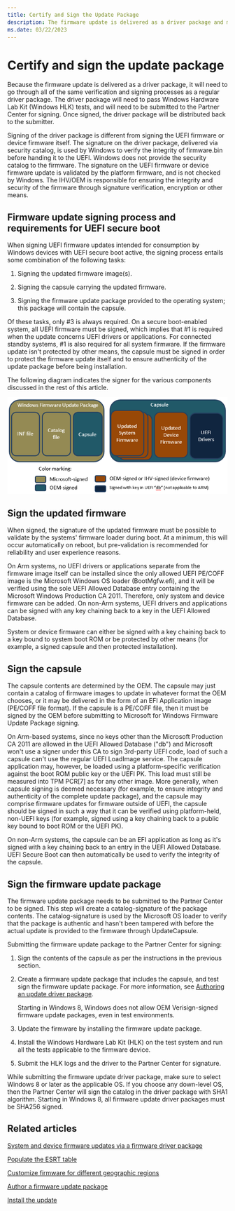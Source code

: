 ```yaml
---
title: Certify and Sign the Update Package
description: The firmware update is delivered as a driver package and must go through the same verification and signing processes as a regular driver package.
ms.date: 03/22/2023
---
```


# Certify and sign the update package

Because the firmware update is delivered as a driver package, it will need to go through all of the same verification and signing processes as a regular driver package. The driver package will need to pass Windows Hardware Lab Kit (Windows HLK) tests, and will need to be submitted to the Partner Center for signing. Once signed, the driver package will be distributed back to the submitter.

Signing of the driver package is different from signing the UEFI firmware or device firmware itself. The signature on the driver package, delivered via security catalog, is used by Windows to verify the integrity of firmware.bin before handing it to the UEFI. Windows does not provide the security catalog to the firmware. The signature on the UEFI firmware or device firmware update is validated by the platform firmware, and is not checked by Windows. The IHV/OEM is responsible for ensuring the integrity and security of the firmware through signature verification, encryption or other means.

## Firmware update signing process and requirements for UEFI secure boot

When signing UEFI firmware updates intended for consumption by Windows devices with UEFI secure boot active, the signing process entails some combination of the following tasks:

1. Signing the updated firmware image(s).

1. Signing the capsule carrying the updated firmware.

1. Signing the firmware update package provided to the operating system; this package will contain the capsule.

Of these tasks, only \#3 is always required. On a secure boot-enabled system, all UEFI firmware must be signed, which implies that \#1 is required when the update concerns UEFI drivers or applications. For connected standby systems, \#1 is also required for all system firmware. If the firmware update isn't protected by other means, the capsule must be signed in order to protect the firmware update itself and to ensure authenticity of the update package before being installation.

The following diagram indicates the signer for the various components discussed in the rest of this article.

![firmware update components and signers.](images/firmwareupdatecomponentsandsigners.png)

## Sign the updated firmware

When signed, the signature of the updated firmware must be possible to validate by the systems' firmware loader during boot. At a minimum, this will occur automatically on reboot, but pre-validation is recommended for reliability and user experience reasons.

On Arm systems, no UEFI drivers or applications separate from the firmware image itself can be installed since the only allowed UEFI PE/COFF image is the Microsoft Windows OS loader (BootMgfw.efi), and it will be verified using the sole UEFI Allowed Database entry containing the Microsoft Windows Production CA 2011. Therefore, only system and device firmware can be added. On non-Arm systems, UEFI drivers and applications can be signed with any key chaining back to a key in the UEFI Allowed Database.

System or device firmware can either be signed with a key chaining back to a key bound to system boot ROM or be protected by other means (for example, a signed capsule and then protected installation).

## Sign the capsule

The capsule contents are determined by the OEM. The capsule may just contain a catalog of firmware images to update in whatever format the OEM chooses, or it may be delivered in the form of an EFI Application image (PE/COFF file format). If the capsule is a PE/COFF file, then it must be signed by the OEM before submitting to Microsoft for Windows Firmware Update Package signing.

On Arm-based systems, since no keys other than the Microsoft Production CA 2011 are allowed in the UEFI Allowed Database ("db") and Microsoft won't use a signer under this CA to sign 3rd-party UEFI code, load of such a capsule can't use the regular UEFI LoadImage service. The capsule application may, however, be loaded using a platform-specific verification against the boot ROM public key or the UEFI PK. This load must still be measured into TPM PCR\[7\] as for any other image. More generally, when capsule signing is deemed necessary (for example, to ensure integrity and authenticity of the complete update package), and the capsule may comprise firmware updates for firmware outside of UEFI, the capsule should be signed in such a way that it can be verified using platform-held, non-UEFI keys (for example, signed using a key chaining back to a public key bound to boot ROM or the UEFI PK).

On non-Arm systems, the capsule can be an EFI application as long as it's signed with a key chaining back to an entry in the UEFI Allowed Database. UEFI Secure Boot can then automatically be used to verify the integrity of the capsule.

## Sign the firmware update package

The firmware update package needs to be submitted to the Partner Center to be signed. This step will create a catalog-signature of the package contents. The catalog-signature is used by the Microsoft OS loader to verify that the package is authentic and hasn't been tampered with before the actual update is provided to the firmware through UpdateCapsule.

Submitting the firmware update package to the Partner Center for signing:

1. Sign the contents of the capsule as per the instructions in the previous section.

1. Create a firmware update package that includes the capsule, and test sign the firmware update package. For more information, see [Authoring an update driver package](authoring-an-update-driver-package.md).

   Starting in Windows 8, Windows does not allow OEM Verisign-signed firmware update packages, even in test environments.

1. Update the firmware by installing the firmware update package.

1. Install the Windows Hardware Lab Kit (HLK) on the test system and run all the tests applicable to the firmware device.

1. Submit the HLK logs and the driver to the Partner Center for signature.

While submitting the firmware update driver package, make sure to select Windows 8 or later as the applicable OS. If you choose any down-level OS, then the Partner Center will sign the catalog in the driver package with SHA1 algorithm. Starting in Windows 8, all firmware update driver packages must be SHA256 signed.

## Related articles

[System and device firmware updates via a firmware driver package](system-and-device-firmware-updates-via-a-firmware-driver-package.md)  

[Populate the ESRT table](populating-the-esrt-table.md)  

[Customize firmware for different geographic regions](customizing-firmware-for-different-geographic-regions.md)  

[Author a firmware update package](authoring-a-firmware-update-package.md)  

[Install the update](installing-the-update.md)  
